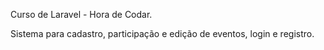 <p>Curso de Laravel - Hora de Codar.</p>
<p>Sistema para cadastro, participação e edição de eventos, login e registro.</p>
